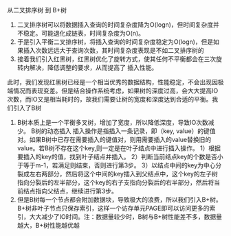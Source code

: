 从二叉排序树 到 B+树
1. 二叉排序树可以将数据插入查询的时间复杂度降为O(logn)，但时间复杂度并不稳定。可能退化成链表，时间复杂度为O(n)。
2. 于是引入平衡二叉排序树，将插入查询的时间复杂度稳定为O(logn)，但是如果插入次数远远大于查询次数，其时间复杂度表现是不如二叉排序树的
3. 接着我们引入红黑树，红黑树优化了旋转方式，使其任何不平衡都会在三次旋转内解决，降低调整的要求，从而提高了 插入性能。

此时，我们发现红黑树已经是一个相当优秀的数据结构，性能稳定，不会出现因极端情况而表现变差。但是结合操作系统考虑，如果树的深度过高，会大大提高IO次数，而IO又是相当耗时的，故我们需要让树的宽度和深度达到合适的平衡。我们引入了B树

1. B树本质上是一个平衡多叉树，增加了宽度，所以降低深度，导致IO次数减少。
B树的动态插入
插入操作是指插入一条记录，即（key, value）的键值对。如果B树中已存在需要插入的键值对，则用需要插入的value替换旧的value。若B树不存在这个key,则一定是在叶子结点中进行插入操作。
1）根据要插入的key的值，找到叶子结点并插入。
2）判断当前结点key的个数是否小于等于m-1，若满足则结束，否则进行第3步。
3）以结点中间的key为中心分裂成左右两部分，然后将这个中间的key插入到父结点中，这个key的左子树指向分裂后的左半部分，这个key的右子支指向分裂后的右半部分，然后将当前结点指向父结点，继续进行第3步。
2. 但是B树每一个节点都会附加数据块，导致极大的浪费，所以我们引入B+树。B+树非叶子节点只保存索引，这样一个访存单元PAGE即可以访问更多的索引，大大减少了IO时间。注：数据量较少时，B树与B+树性能差不多，数据量越大，B+树性能越优越
